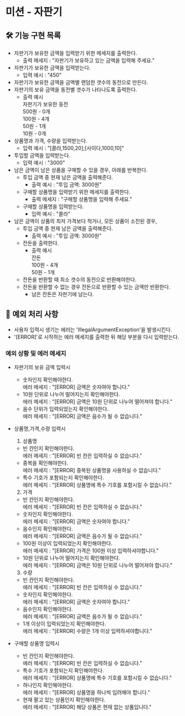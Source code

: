 # 미션 - 자판기

## 🛠 기능 구현 목록

- 자판기가 보유한 금액을 입력받기 위한 메세지를 출력한다.
    - 출력 메세지 : "자판기가 보유하고 있는 금액을 입력해 주세요."
- 자판기가 보유한 금액을 입력받는다.
    - 입력 예시 : "450"
- 자판기가 보유한 금액을 금액별 랜덤한 갯수의 동전으로 만든다.
- 자판기의 보유 금액을 동전별 갯수가 나타나도록 출력한다.
    - 출력 예시  
      자판기가 보유한 동전  
      500원 - 0개  
      100원 - 4개  
      50원 - 1개  
      10원 - 0개
- 상품명과 가격, 수량을 입력받는다.
    - 입력 예시 : "[콜라,1500,20];[사이다,1000,10]"
- 투입할 금액을 입력받는다.
    - 입력 예시 : "3000"
- 남은 금액이 남은 상품을 구매할 수 있을 경우, 아래를 반복한다.
    - 투입 금액 중 현재 남은 금액을 출력해준다.
        - 출력 예시 : "투입 금액: 3000원"
    - 구매할 상품명을 입력받기 위한 메세지를 출력한다.
        - 출력 메세지 : "구매할 상품명을 입력해 주세요."
    - 구매할 상품명을 입력받는다.
        - 입력 예시 : "콜라"
- 남은 금액이 상품의 최저 가격보다 적거나, 모든 상품이 소진된 경우,
    - 투입 금액 중 현재 남은 금액을 출력해준다.
        - 출력 예시 : "투입 금액: 3000원"
    - 잔돈을 출력한다.
        - 출력 예시  
          잔돈  
          100원 - 4개  
          50원 - 1개
    - 잔돈을 반환할 때 최소 갯수의 동전으로 반환해야한다.
    - 잔돈을 반환할 수 없는 경우 잔돈으로 반환할 수 있는 금액만 반환한다.
        - 남은 잔돈은 자판기에 남는다.

## 📌 예외 처리 사항

- 사용자 입력시 생기는 에러는 'IllegalArgumentException'을 발생시킨다.
- '[ERROR]'로 시작하는 에러 메세지를 출력한 뒤 해당 부분을 다시 입력받는다.

### 예외 상황 및 에러 메세지

- 자판기의 보유 금액 입력시
    - 숫자인지 확인해야한다.  
      에러 메세지 : "[ERROR] 금액은 숫자여야 합니다."
    - 10원 단위로 나누어 떨어지는지 확인해야한다.  
      에러 메세지 : "[ERROR] 금액은 10원 단위로 나누어 떨어져야 합니다."
    - 음수 단위가 입력되었는지 확인해야한다.  
      에러 메세지 : "[ERROR] 금액은 음수가 될 수 없습니다."

- 상품명,가격,수량 입력시
    1. 상품명

    - 빈 칸인지 확인해야한다.  
      에러 메세지 : "[ERROR] 빈 칸은 입력하실 수 없습니다."
    - 중복을 확인해야한다.  
      에러 메세지 : "[ERROR] 중복된 상품명을 사용하실 수 없습니다."
    - 특수 기호가 포함되는지 확인해야한다.  
      에러 메세지 : "[ERROR] 상품명에 특수 기호를 포함시킬 수 없습니다."

    2. 가격

    - 빈 칸인지 확인해야한다.  
      에러 메세지 : "[ERROR] 빈 칸은 입력하실 수 없습니다."
    - 숫자인지 확인해야한다.  
      에러 메세지 : "[ERROR] 금액은 숫자여야 합니다."
    - 음수인지 확인해야한다.  
      에러 메세지 : "[ERROR] 금액은 음수가 될 수 없습니다."
    - 100원 이상이 입력되었는지 확인해야한다.  
      에러 메세지 : "[ERROR] 가격은 100원 이상 입력하셔야합니다."
    - 10원 단위로 나누어 떨어지는지 확인해야한다.  
      에러 메세지 : "[ERROR] 금액은 10원 단위로 나누어 떨어져야 합니다."

    3. 수량

    - 빈 칸인지 확인해야한다.  
      에러 메세지 : "[ERROR] 빈 칸은 입력하실 수 없습니다."
    - 숫자인지 확인해야한다.  
      에러 메세지 : "[ERROR] 금액은 숫자여야 합니다."
    - 음수인지 확인해야한다.  
      에러 메세지 : "[ERROR] 금액은 음수가 될 수 없습니다."
    - 1개 이상이 입력되었는지 확인해야한다.  
      에러 메세지 : "[ERROR] 수량은 1개 이상 입력하셔야합니다."

- 구매할 상품명 입력시
    - 빈 칸인지 확인해야한다.  
      에러 메세지 : "[ERROR] 빈 칸은 입력하실 수 없습니다."
    - 특수 기호가 포함되는지 확인해야한다.  
      에러 메세지 : "[ERROR] 상품명에 특수 기호를 포함시킬 수 없습니다."
    - 하나인지 확인해야한다.  
      에러 메세지 : "[ERROR] 상품명을 하나씩 입려해야 합니다."
    - 현재 팔고 있는 상품인지 확인해야한다.  
      에러 메세지 : "[ERROR] 해당 상품은 현재 없는 상품입니다."
